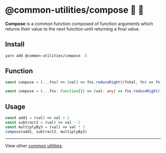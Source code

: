 # @common-utilities/compose 🧰 🚂

**Compose** is a common function composed of function arguments which returns their value to the next function until returning a final value.

## Install

```bash
yarn add @common-utilities/compose -D
```

## Function

```javascript
const compose = (...fns) => (val) => fns.reduceRight((fnVal, fn) => fn(fnVal), val)
```

```typescript
const compose = (...fns: Function[]) => (val: any) => fns.reduceRight((fnVal: any, fn: Function) => fn(fnVal), val)
```

## Usage

```javascript
const add1 = (val) => val + 1
const subtract2 = (val) => val - 2
const multiplyBy3 = (val) => val * 3
compose(add1, subtract2, multiplyBy3)
```

---

View other [common utilities](../../README.md).
